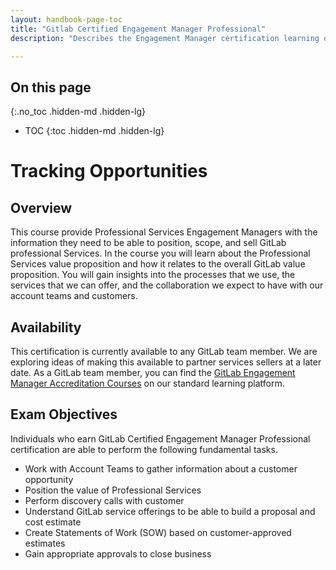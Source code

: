 ```yaml
---
layout: handbook-page-toc
title: "Gitlab Certified Engagement Manager Professional"
description: "Describes the Engagement Manager certification learning objectives and cirriculum."

---
```


## On this page
{:.no_toc .hidden-md .hidden-lg}

- TOC
{:toc .hidden-md .hidden-lg}

# Tracking Opportunities


## Overview

This course provide Professional Services Engagement Managers with the information they need to be able to position, scope, and sell GitLab professional Services. In the course you will learn about the Professional Services value proposition and how it relates to the overall GitLab value proposition. You will gain insights into the processes that we use, the services that we can offer, and the collaboration we expect to have with our account teams and customers. 

## Availability

This certification is currently available to any GitLab team member. We are exploring ideas of making this available to partner services sellers at a later date.  As a GitLab team member, you can find the [GitLab Engagement Manager Accreditation Courses](https://gitlab.edcast.com/pathways/engagement-manager-accreditation) on our standard learning platform. 

## Exam Objectives

Individuals who earn GitLab Certified Engagement Manager Professional certification are able to perform the following fundamental tasks.

- Work with Account Teams to gather information about a customer opportunity
- Position the value of Professional Services
- Perform discovery calls with customer
- Understand GitLab service offerings to be able to build a proposal and cost estimate
- Create Statements of Work (SOW) based on customer-approved estimates
- Gain appropriate approvals to close business
 



